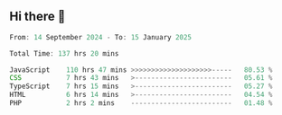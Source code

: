 ## Hi there 👋
<!--START_SECTION:Muni-->

```Javascript
From: 14 September 2024 - To: 15 January 2025

Total Time: 137 hrs 20 mins

JavaScript    110 hrs 47 mins >>>>>>>>>>>>>>>>>>>>-----   80.53 %
CSS           7 hrs 43 mins   >------------------------   05.61 %
TypeScript    7 hrs 15 mins   >------------------------   05.27 %
HTML          6 hrs 14 mins   >------------------------   04.54 %
PHP           2 hrs 2 mins    -------------------------   01.48 %
```

<!--END_SECTION:Muni-->
